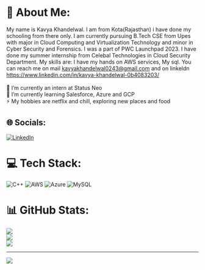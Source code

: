 # 💫 About Me:
My name is Kavya Khandelwal. I am from Kota(Rajasthan) i have done my schooling from there only. I am currently pursuing B.Tech CSE from Upes with major in Cloud Computing and Virtualization Technology and minor in Cyber Security and Forensics. I was a part of PWC Launchpad 2023. I have done my summer internship from Celebal Technologies in Cloud Security Department. My skills are: I have my hands on AWS services, My sql. You can reach me on mail kavyakhandelwal0243@gmail.com and on linkeldn https://www.linkedin.com/in/kavya-khandelwal-0b4083203/<br><br>🔭 I’m currently an intern at Status Neo<br>🌱 I’m currently learning Salesforce, Azure and GCP<br>⚡ My hobbies are netflix and chill, exploring new places and food


## 🌐 Socials:
[![LinkedIn](https://img.shields.io/badge/LinkedIn-%230077B5.svg?logo=linkedin&logoColor=white)](https://linkedin.com/in/kavya-khandelwal-0b4083203/) 

# 💻 Tech Stack:
![C++](https://img.shields.io/badge/c++-%2300599C.svg?style=for-the-badge&logo=c%2B%2B&logoColor=white) ![AWS](https://img.shields.io/badge/AWS-%23FF9900.svg?style=for-the-badge&logo=amazon-aws&logoColor=white) ![Azure](https://img.shields.io/badge/azure-%230072C6.svg?style=for-the-badge&logo=microsoftazure&logoColor=white) ![MySQL](https://img.shields.io/badge/mysql-%2300000f.svg?style=for-the-badge&logo=mysql&logoColor=white)
# 📊 GitHub Stats:
![](https://github-readme-stats.vercel.app/api?username=kavya-k243&theme=dark&hide_border=false&include_all_commits=false&count_private=false)<br/>
![](https://github-readme-streak-stats.herokuapp.com/?user=kavya-k243&theme=dark&hide_border=false)<br/>
![](https://github-readme-stats.vercel.app/api/top-langs/?username=kavya-k243&theme=dark&hide_border=false&include_all_commits=false&count_private=false&layout=compact)

---
[![](https://visitcount.itsvg.in/api?id=kavya-k243&icon=0&color=0)](https://visitcount.itsvg.in)

<!-- Proudly created with GPRM ( https://gprm.itsvg.in ) -->


